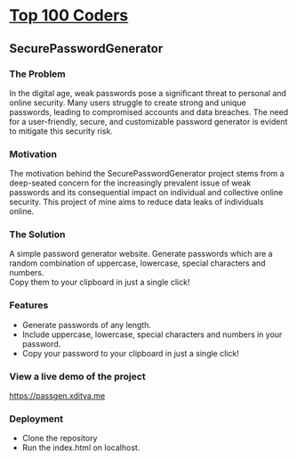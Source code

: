 # [Top 100 Coders](https://top100coders.com/)
## SecurePasswordGenerator

### The Problem
In the digital age, weak passwords pose a significant threat to personal and online security. Many users struggle to create strong and unique passwords, leading to compromised accounts and data breaches. The need for a user-friendly, secure, and customizable password generator is evident to mitigate this security risk.

### Motivation
The motivation behind the SecurePasswordGenerator project stems from a deep-seated concern for the increasingly prevalent issue of weak passwords and its consequential impact on individual and collective online security. This project of mine aims to reduce data leaks of individuals online.

### The Solution
A simple password generator website. Generate passwords which are a random combination of uppercase, lowercase, special characters and numbers.   
Copy them to your clipboard in just a single click!

### Features
- Generate passwords of any length.
- Include uppercase, lowercase, special characters and numbers in your password.
- Copy your password to your clipboard in just a single click!

### View a live demo of the project
https://passgen.xditya.me

### Deployment
- Clone the repository
- Run the index.html on localhost.

